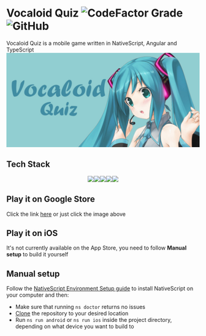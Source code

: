 # Vocaloid Quiz ![CodeFactor Grade](https://img.shields.io/codefactor/grade/github/ThePanToster/vocaloid-quiz?style=flat-square) ![GitHub](https://img.shields.io/github/license/ThePanToster/vocaloid-quiz?style=flat-square)

Vocaloid Quiz is a mobile game written in NativeScript, Angular and TypeScript
[![Banner](https://raw.githubusercontent.com/thepantoster/vocaloid-quiz/dev/src/images/banner.jpg)](https://play.google.com/store/apps/details?id=com.thepantoster.mikuquiz)

## Tech Stack

<div align="center"><img width="55" margin="0 5" src="https://raw.githubusercontent.com/gilbarbara/logos/master/logos/nativescript.svg"/><img width="55" margin="0 5" src="https://raw.githubusercontent.com/gilbarbara/logos/master/logos/angular-icon.svg"/><img width="55" margin="0 5" src="https://raw.githubusercontent.com/gilbarbara/logos/master/logos/typescript-icon.svg"/><img width="55" margin="0 5" src="https://raw.githubusercontent.com/gilbarbara/logos/master/logos/javascript.svg"/><img width="55" margin="0 5" src="https://raw.githubusercontent.com/gilbarbara/logos/master/logos/css-3.svg"/></div>

## Play it on Google Store

Click the link [here](https://play.google.com/store/apps/details?id=com.thepantoster.mikuquiz) or just click the image above

## Play it on iOS

It's not currently available on the App Store, you need to follow **Manual setup** to build it yourself

## Manual setup

Follow the [NativeScript Environment Setup guide](https://docs.nativescript.org/environment-setup.html) to install NativeScript on your computer and then:
- Make sure that running `ns doctor` returns no issues
- [Clone](https://docs.github.com/en/repositories/creating-and-managing-repositories/cloning-a-repository) the repository to your desired location
- Run `ns run android` or `ns run ios` inside the project directory, depending on what device you want to build to
